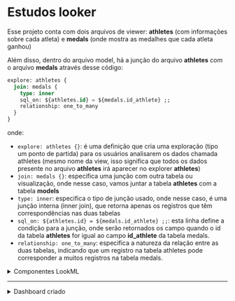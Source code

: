 # Estudos looker
Esse projeto conta com dois arquivos de viewer: **athletes** (com informações sobre cada atleta) e **medals** (onde mostra as medalhes que cada atleta ganhou)

Além disso, dentro do arquivo model, há a junção do arquivo **athletes** com o arquivo **medals** através desse código:
```sql
explore: athletes {
  join: medals {
    type: inner
    sql_on: ${athletes.id} = ${medals.id_athlete} ;;
    relationship: one_to_many
  }
}
```
onde:
- `explore: athletes {}`: é uma definição que cria uma exploração (tipo um ponto de partida) para os usuários analisarem os dados chamada athletes (mesmo nome da view, isso significa que todos os dados presente no arquivo **athletes** irá aparecer no explorer **athletes**)
- `join: medals {}`: especifica uma junção com outra tabela ou visualização, onde nesse caso, vamos juntar a tabela **athletes** com a tabela **models**
- `type: inner`: especifica o tipo de junção usado, onde nesse caso, é uma junção interna (inner join), que retorna apenas os registros que têm correspondências nas duas tabelas
- `sql_on: ${athletes.id} = ${medals.id_athlete} ;;`: esta linha define a condição para a junção, onde serão retornados os campo quando o id da tabela **athletes** for igual ao campo **id_athlete** da tabela medals.
- `relationship: one_to_many`: especifica a natureza da relação entre as duas tabelas, indicando que um registro na tabela athletes pode corresponder a muitos registros na tabela medals.

<details>
  <summary>Componentes LookML</summary>

<details>
  <summary>Mudanças simples</summary>

### Configuração no arquivo medals.view
1. Dentro do arquivo **medals.view**, foi criado um componente `set` para realizar um drill_fields dentro da medida count, como no código abaixo:
    ```sql
    measure: count {
        type: count
        drill_fields: [show_details*]
    }
    set: show_details {
        fields: [
        athlete_name,
        country,
        medal_type,
        discipline,
        athletes.height,
        athletes.age
        ]
    }
    ```
    a. Isso permite especifica um conjunto de campos para detalhamento. Quando um usuário clicar para detalhar a medida count na interface do Looker, ele verá os campos definidos no conjunto show_details.

2. Dentro do arquivo **medals.view**, foi criando dois componentes: uma dimensão escondida do tipo `yesno` que retorna como verdadeiro (Yes) quandos os países forem igual ao "United States of America"; e uma medida do tipo `count` que conta as medalhas ganhas por atletas dos Estados Unidos aplicando um filtro para considerar apenas registros onde o país é "United States of America". E por fim permite detalhamento para ver mais informações sobre os atletas e suas medalhas.
    ```sql
    dimension: medal_usa_yesno{
        type: yesno
        hidden: yes
        sql: ${country} = "United States of America" ;;
    }

    measure: total_usa_medal {
        type: count
        label: "United States medals"
        --sql: ${medal_type} ;; o tipo `count` nao usa `sql`
        filters: [medal_usa_yesno: "Yes"]
        drill_fields: [athlete_name,country,medal_type,discipline]
    }
    ```
3. Dentro do arquivo **medals.view**, há a medida `count` para contar a quantidade de medalhas adquiridas, porém, houve atleta que ganhou mais de uma medalha. Para conseguirmos definir a quantidade de atletas que venceram e ganharam medalhas, vamos escrever o seguinte bloco de código:
    ```sql
    measure: count_winners {
        type: count_distinct
        sql: ${id_athlete} ;;
    }
    ```
4. [DELETADO]Dentro do arquivo **medals**, tinha sido criado uma medida que mostra a diferença entre o total de atletas e o total de atletas que ganharam medalhas. Pórem, como o tipo de junção no arquivo **model** está definido como `inner`, criar essa medida dentro do arquivo medels não irá funcionar como o esperado, pois o valor retornado será 0, tendo em vista que a quantidade de atletas totais será igual a quantidade de atletas que ganharam as medalhas, para esse bloco de código funcionar, é necessário definir o tipo da junção como `left_outer`. Porém, como essa medida não é tão relevante, foi deletada e o tipo de junção no arquivo **model** continua como `inner` entre os arquivos **athletes.view** e **medals.view**
    ```sql
    measure: athletes_that_win {
        type: number
        sql:COUNT(DISTINCT athletes.id) - COUNT(DISTINCT id_athlete );;
    }
    ```
5. Dentro do arquivo **medals**, foi criado um componente que conta a quantidade de medalhas que cada país ganhou, e foi implantado em uma medida diferente para que o drill_fields fosse diferente. Nesse caso, vamos poder detalhar a quantidade ganha de cada tipo de medalha por país
    ```sql
    measure: count_country_frequency {
        type: number
        sql: COUNT(${country}) ;;
        drill_fields: [medal_type, count]
    }
    ```

### Configuração no arquivo athletes.view

1. Dentro do arquivo **athletes.view**, foi criado um `set` semelhante ao criado no arquivo **medals**, só que nesse caso, irá realizar um drill_fields em todos os atletas, e não somente ao atletas que ganharam uma medalha.
    ```sql
    measure: count {
        type: count
        drill_fields: [show_details*]
    }

    set: show_details {
        fields: [
        name,
        country,
        medals.medal_type,
        discipline,
        athletes.height,
        athletes.age
        ]
    }
    ```

2. Dentro do arquivo **athletes.view**, foi criado uma dimensão do tipo `tier` que serve para categorizar algo. Nesse caso, foi usado para categorizar as idades de todos os participantes
    ```sql
    dimension: age_tier {
        type: tier
        tiers: [18, 25, 35, 45, 55, 65] --Define os limites dos intervalos (tiers)
        style: integer
        sql: ${age} ;;
    }
    ```

3. Dentro do arquivo **athletes.view**, foi criado uma dimensão do tipo number, que retorna a idade dos participantes (no código, é usado a data atual para fazer a diferença de idade, e não a data de quando os jogos foram realizados - 2021). Apesar de já ter uma coluna no banco de dados que mostra a idade dos jogadores, esse componente foi utilizado para praticar o trecho `DATE_DIFF(CURRENT_DATE, ${birth_date}, YEAR)`
    ```sql
    dimension: age_diff {
        type: number
        sql: DATE_DIFF(CURRENT_DATE, ${birth_date},YEAR) ;;
    }
    ```

4. Dentro do arquivo **athletes.view**, foi criado uma medida para calcular a media de idade dos atletas
    ```sql
    measure: avg_age {
        type: average
        sql: ${age} ;;
        value_format: "##.##"
    }
    ```

</details>

<details>
  <summary>Tabelas derivadas</summary>

As tabelas derivadas permitem criar novas tabelas que não existem fisicamente no banco de dados, mas são tratadas como tabelas normais dentro do Looker. Essas são úteis para realizar cálculos e análises complexas a partir de dados já existentes.

Neste contexto específico, as tabelas derivadas foram utilizadas para realizar os seguintes cálculos estatísticos:
- **Coeficiente de Correlação:** Calcula a relação linear entre as idades dos jogadores e a quantidade de medalhas conquistadas.
- **Desvio Padrão:** Mede a dispersão das idades dos jogadores em relação à média.
- **Covariância:** Avalia a tendência de mudança conjunta entre as idades dos jogadores e a quantidade de medalhas conquistadas.

Esta tabela derivada foi criada no SQL Runner utilizando a seguinte sintaxe SQL:
```sql
SELECT
  athletes.id,
  athletes.age,
  COUNT(medals.medal_type) AS medal_count
FROM `lookerstudylab.olympic_looker_dataset.athletes` AS athletes
INNER JOIN `lookerstudylab.olympic_looker_dataset.medals` AS medals
ON athletes.id = medals.id_athlete
GROUP BY athletes.id, athletes.age ;;
```

Após a criação inicial, foram feitas modificações no arquivo LookML conforme descrito abaixo:
- A medida **count** foi removida.
- A dimensão **id** foi configurada com os parâmetros `hidden: yes`, para não ser exibida no Explorer, e `primary_key: yes`, estabelecendo-a como a chave primária utilizada para junção no modelo.
- As dimensões **age** e **medal_count** também foram configuradas com `hidden: yes`, para não aparecerem no Explorer.
- Foram criadas as seguintes medidas: **standard_deviation**, **correlation_age_medal** e **covariance**.

```sql
view: calculations_age_medals {
  derived_table: {
    sql: SELECT
        athletes.id,
        athletes.age,
        COUNT(medals.medal_type) AS medal_count
      FROM `lookerstudylab.olympic_looker_dataset.athletes` AS athletes
      INNER JOIN `lookerstudylab.olympic_looker_dataset.medals` AS medals
      ON athletes.id = medals.id_athlete
      GROUP BY athletes.id, athletes.age ;;
  }

  dimension: id {
    hidden: yes
    primary_key: yes
    type: number
    sql: ${TABLE}.id ;;
  }

  dimension: age {
    hidden: yes
    type: number
    sql: ${TABLE}.age ;;
  }

  dimension: medal_count {
    hidden: yes
    type: number
    sql: ${TABLE}.medal_count ;;
  }

  measure: standard_deviation {
    type: number
    sql: STDDEV_SAMP(${age}) ;;
    value_format: "#.##"
  }

  measure: correlation_age_medal {
    type: number
    sql: CORR(${medal_count}, ${age}) ;;
    value_format: "#.##"
  }

  measure: covariance {
    type: number
    sql: COVAR_SAMP(${medal_count}, ${age}) ;;
    value_format: "#.##"
  }
}

```

Nesse caso, os valores serão:
- **Coeficiente de Correlação:** -0.12 (Indica que à medida que a idade dos atletas aumenta, há uma tendência ligeira de que a quantidade de medalhas ganhas diminua. A relação é muito fraca e negativa)
- **Desvio Padrão:** 5.18 (Suponha que a média das idades dos atletas seja, por exemplo, 25 anos. Com um desvio padrão de 5.18, a maioria das idades dos atletas estará entre 25 - 5.18 (19.82) e 25 + 5.18 (30.18) anos. Isso indica uma variabilidade moderada na idade dos atletas.)
- **Covariância:** -0.41 (Indica que à medida que a idade dos atletas aumenta, a quantidade de medalhas tende a diminuir. A relação é negativa, mas a magnitude da covariância depende das unidades das variáveis)

### Persistindo os dados
As tabelas derivadas persistentes - PDTs - são gravadas e armazenadas no banco de dados conectado. As etapas para persistir uma tabela derivada são as mesmas, seja uma tabela derivada de SQL ou uma tabela derivada nativa

Primeiro, para persistir as tabelas, a opção de conexão com o banco de dados para persistir as tabelas derivadas precisa estar habilitada e configurada corretamente

Segundo, vamos utilizar uma dessas opções para persistir a tabela:
- `datagroup_trigger`: utiliza grupos de dados ou políticas de cache configurado no modelo para persistir os dados de tabelas derivadas
- `sql_trigger_value`: Uma uma instrução SELECT pré-escrita que retorna um valor, como o calor máximo de uma coluna de ID de usuário.
- `persist_for`: é usado para definir por quanto tempo a tabela derivada precisa ser armazenada após a execução da consulta antes de ser marcada como expirada
```
Nesse caso, usamos o persist_for com o valor de '24 hours'
```

</details>

<details>
  <summary>Extends</summary>

Os Extends permitem modularizar (dividir em partes pequenas chamadas de módulos, cada qual com uma função específica) o código criando cópias de objetos LookML que podem ser integrados a outros objetos LookML e modificados independentemente do objeto LookML original

### Extends na view
- Primeiro, vamos criar um arquivo view chamado **details_olympic.view**
- Dentro desse arquivo view, valor colocar o parâmetro `extension: required`, que significa que esta visualização não pode ser unida a outras visualizações e, portanto, não estará visível para os usuários.
- Vamos copiar as dimensões **country** e **discipline** para esse arquivo
```sql
view: details_olympic {
  extension: required

  dimension: country {
    type: string
    map_layer_name: countries
    sql: ${TABLE}.country ;;
  }

  dimension: discipline {
    type: string
    sql: ${TABLE}.discipline ;;
  }
}
```
Agora, para usarmos o extends, vamos aplicar a seguinte configuração nos arquivos **medals.view** e **athletes.view**
- Primeiro, vamos adcionar o parâmetro `include: details_olympic.view` no início do código
- Depois, vamos extender a view do arquivo **details_olympic.view** com o parâmetro `include: details_olympic.view`.
- Por fim, vamos deletar as dimensões **country** e **discipline** dos arquivos **medals.view** e **athletes.view**
- O código vai ficar mais ou menos assim:
```sql
include: details_olympic.view
view: medals {
  extends: [details_olympic]
  sql_table_name: `olympic_looker_dataset.medals` ;;
  ...
}
```

### Extends com Explorer
Para evitar reescrever as mesmas junções repetidamente, você pode fazer um Explore “base” que já os une e então estendê-lo para criar Explores adicionais que precisam juntar-se em mais visualizações.

Criei um outro explore com um nome qualquer, onde a view_name será a view **Athletes.view** e extendi as **joins** do explorer **athletes**. Nesse caso, o Explorer **athletes_extends** será igual ao Explorer **Athletes**
```sql
explore: athletes_extends {
  view_name: athletes
  extends: [athletes]
}
```

</details>

<details>
  <summary>Filtros no explore</summary>

Caso eu aplique algum filtro no explore, todos os looks criados nesse explorer configurado dentro do dash serão alterados. Então, será utilizado o novo explorer que foi extendido da explorer base (athletes)
- `sql_always_where e sql_always_having`: permitem adcionar filtros a um explore que nao podem ser modificados nem visualizados por usuários corporativos
- `always_filter`: Adciona um filtro ao explorer que pode ser acessado e ter seu valor alterado pelos usuários corporativos, porém os filtros não podem ser removidos
- `conditionally_filter`: Adciona um filtro ao frontend do explore que é acessível aos usuários corporativos. Nesse caso, os usuários podem remover os filtros se colocarem um filtro que foi especificado dentro do parâmetro `unless` no LookML
```sql
explore: athletes_extends {
  view_name: athletes
  sql_always_where: ${athletes.age} >= 18 AND ${athletes.age} <= 60 ;;
  always_filter: {
    filters: [athletes.gender: "Male"]
  }
  conditionally_filter: {
    filters: [medals.country: "United States of America"]
    unless: [medals.discipline, medals.medal_type]
  }
  extends: [athletes]
}
```
</details>

<details>
  <summary>Template Liquid</summary>

Existem 3 categorias de código Liquid:
- **Objetos**: variáveis ou espaços inseridos em tempo de execução reservados essencialmente utilizado para mostrar o conteúdo em uma página.
  - `{{ value }}`
- **Tags**: útil para criar a lógica e o fluxo de controle para os modelos. Eles permitem que você faça decisões condicionais, itere sobre listas de dados, inclua outros templates, atribuir variáveis, entre outros
  - `{% if user.admin %} ... {% endif %}`
- **Filtros**: manipulam a saída de um objeto
  - `{{ user.name | capitalize }}` -> Capitaliza o nome do usuário.

1. No arquivo **athletes.view**, foi usado o template liquid em duas situações: a primeira foi para mostrar uma cor de background como vermelho (idade menor que 18), verde (idade entre 18 e 60) e azul (idade maior que 60); a segunda foi para pesquisar na Internet o nome dos atletas. Foi utilizado somente **Objetos e Tags** nesses códigos
```sql
dimension: age {
  type: number
  sql: ${TABLE}.age ;;
  html:
    {% if value < 18 %}
      <p style="font-size:0.8rem; padding: 2px 0 2px 0; color:white; background-color:#CD6155; text-align:center;">{{value}}</p>
    {% elsif value >=18 and value <60 %}
      <p style="font-size:0.8rem; padding: 2px 0 2px 0; color:white; background-color:#1D8348; text-align:center;">{{value}}</p>
    {% else %}
      <p style="font-size:0.8rem; padding: 2px 0 2px 0; color:white; background-color:#0C7BDC; text-align:center;">{{value}}</p>
    {% endif %}
  ;;
}

dimension: name {
  type: string
  sql: ${TABLE}.name ;;
  link: {
    label: "Google"
    url: "https://www.google.com/search?q={{ name }}"
    icon_url: "https://www.google.com/images/branding/product/ico/googleg_lodp.ico"
  }
}
```

2. No arquivo **deteils_olympic.view**, foi utilizado o template Liquid na dimensão "country" para permitir a pesquisa dos nomes dos países na internet. Além disso, foi aplicado a categoria filter do template Liquid para extrair as duas primeiras letras do nome do país e convertê-las para minúsculas. Isso facilita a busca pelo ícone da bandeira correspondente, que é exibido no explore.

```sql
dimension: country {
  type: string
  map_layer_name: countries
  sql: ${TABLE}.country ;;
  link: {
    label: "Google"
    url: "https://www.google.com/search?q={{ value }}"
    icon_url: "https://flagcdn.com/w320/{{ value | downcase | slice:0,2 }}.png"
  }
}
```

3. No arquivo **medals.view**, foi utilizado o template Liquid para exibir informações do atleta, incluindo o nome, o modelo utilizado pela dimensão, o link e a idade proveniente de outro arquivo
```sql
dimension: data_athletes {
  type: string
  sql: ${athlete_name} ;;
  html:
    <ul>
      <li>Nome: {{ value }}</li>
      <li>Model: {{ _model._name }}</li>
      <li>Link: {{ link }}</li>
      <li>Rendered Value: {{ rendered_value }}</li>
      <li>Age: {{ athletes.age._value }}</li>
    </ul>
    ;;
}
```


</details>

<details>
  <summary>Parameter liquid</summary>
Dentro do looker, há um objeto chamado parameter que usam a linguagem liquid para aumentar a interatividade em Explorer, looks e dashboards. O caso de uso para isso é que às vezes você deseja mais flexibilidade para influenciar o SQL gerado.

### Filtrar a quantidade de medalhas por mês
Só há registro de dois meses de jogos dentro do dataset, e meu objetivo era filtrar os dados com base no valor do Parameter Liquid selecionado. Além disso, criei um card mostrando o mês que foi selecionado
```sql
parameter: month_select{
    type: unquoted
    allowed_value: {
      label: "First month (July)"
      value: "7"
    }
    allowed_value: {
      label: "Last month (August)"
      value: "8"
    }
  }

  dimension: medals_by_month_select {
    type: string
    sql:
      CASE
        WHEN
          CAST(SUBSTR(${medal_month},6,2) AS INT) = {% parameter month_select %}
        THEN medal_type
      END ;;
  }

  dimension: title_dynamic_month {
    sql: ${medals_by_month_select} ;;
    html:
      <a href="#drillmenu" target="_self">
        {% if month_select._parameter_value == '7' %}
        Month of July
        {% elsif month_select._parameter_value == '8' %}
        Month of August
        {% endif %}
      </a>
    ;;
    drill_fields: [show_details*]
  }
```

</details>

<details>
  <summary>Filter Liquid</summary>

São valores inseridos pelo usuário que são passados para consultas SQL usando lógica condicional escrita de forma inteligente e permitindo criar dimensões e medidas dinâmicas.

```sql
filter: select_discipline {
  label: "Discipline"
  type: string
  suggest_explore: athletes
  suggest_dimension: discipline
}

dimension: athletes_by_discipline {
  label: "Athletes"
  type: string
  sql:
    CASE
      WHEN
        {% condition select_discipline %}
          ${discipline}
        {% endcondition %}
      THEN ${athlete_name}
    END
  ;;
  link: {
    label: "Google"
    url: "https://www.google.com/search?q={{ value }}"
    icon_url: "https://fontawesome.com/icons/google?f=brands&s=solid"
  }
  drill_fields: [show_details*]
}

dimension: qtd_medal_by_discipline {
  type:string
  sql:
    CASE
      WHEN
        {% condition select_discipline %}
          ${discipline}
        {% endcondition %}
      THEN ${medal_type}
    END
  ;;
  drill_fields: [show_details*]
}
```


</details>

</details>

---

<details>
  <summary>Dashboard criado</summary>

### Primeiro Look
O primeiro look criado é um look que mostra a diferença do total de medalhas ganhas entre homens e mulheres com base no tipo da medalha. Esse look foi criado da seguinte forma:
- Primeiro, selecionei a dimensão **Medal Type** na viwer **Medals**
- Depois, selecionei a dimensão **Gender** como um _pivot_ na viwer **Athletes**
- Por fim, selecionei a medida **Count** da viwer **Medals**

### Segundo Look
O segundo look criado é um look que mostra a quantidade de atletas totais que competiram com base no intervalo de idade deles. Foi utilizado um gráfico de área nesse look. Esse look foi criado da seguinte forma
- Primeiro, selecionei a dimensão **Age tier** na viwer **Athletes**
- Por fim, selecionei a medida **Count** da viwer **Athletes**

### Terceiro Look
O terceiro look criado é um gráfico que exibe a quantidade de medalhas ganhas por cada atleta. Este gráfico de linha mostra a diferença de idade entre os atletas e os tipos de medalhas que eles ganharam. Esse look foi criado da seguinte forma:
- Primeiro, selecionei a dimensão **Age** na viwer **Athletes**
- Depois, selecionei a dimensão **Medal Type** como um _pivot_ na viwer **Medals**
- Por fim, selecionei a medida **Count** da viwer **Medals**

### Quarto Look
O quarto look criado é um gráfico de valor único que mostra a quantidade de medalhas conquistadas na olimpíada. Esse gráfico foi feito para mostrar que, se o tipo de junção no arquivo **model** estivesse como `left_outer`, agora, quando eu clicasse no valor do gráfico para o detalhamento através do `drill_fields`, haveria dados nulos. Porém, com o tipo de junção `inner`, não há dados nulos

### Quinto Look
O quinto look é do tipo google Maps, e mostra a quantidade de medalhas que cada país ganhou, separados pelos tipos de medalha. Esse look foi criado da seguinte forma:
- Primeiro, selecionei a dimensão **Country** na viwer **Medals**
- Por fim, selecionei a medida **Count Country Frequency** na viwer **Medals**

### Sexto Look
O sexto look é do tipo Pizza (pie), e mostra a porcentagem de cada tipo de medalha conquistada.
- Depois, selecionei a dimensão **Medal Type** na viwer **Medals**
- Por fim, selecionei a medida **Count** da viwer **Medals**

[OBERSEVAÇÃO]: Eu poderia ter criado esse look como uma tabela dentro do drill_fields do Quarto Look (visualização única), porém foi feito dessa forma para poder testar o gráfico de pizza

### Setimo Look
O setimo look foi criado usando duas medidas: o desvio padrão das idades e a média das idades. O intuito dessa tabela é demostrar a variabilidade relativa da idade dos atletas em relação à média. Esse look foi criado da seguinte forma:
- Primeiro, selecionei a medida **Standard Deviation** na view **Calculations Age Medals**
- Depois, selecionei a medida **Avg Age** na view **Athletes**
- Depois, de clicar em Run, selecionei o Look "Single Value"
- Por fim, cliquei em "Edit -> Comparison -> Show -> Calculate Progress (With Porcentage)"

</details>
